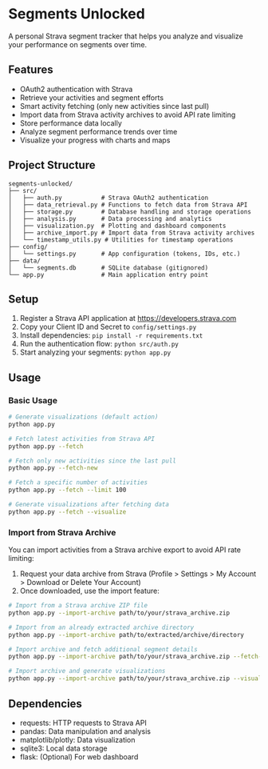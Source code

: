 # Segments Unlocked

A personal Strava segment tracker that helps you analyze and visualize your performance on segments over time.

## Features

- OAuth2 authentication with Strava
- Retrieve your activities and segment efforts
- Smart activity fetching (only new activities since last pull)
- Import data from Strava activity archives to avoid API rate limiting
- Store performance data locally
- Analyze segment performance trends over time
- Visualize your progress with charts and maps

## Project Structure

```
segments-unlocked/
├── src/
│   ├── auth.py           # Strava OAuth2 authentication
│   ├── data_retrieval.py # Functions to fetch data from Strava API
│   ├── storage.py        # Database handling and storage operations
│   ├── analysis.py       # Data processing and analytics
│   ├── visualization.py  # Plotting and dashboard components
│   ├── archive_import.py # Import data from Strava activity archives
│   └── timestamp_utils.py # Utilities for timestamp operations
├── config/
│   └── settings.py       # App configuration (tokens, IDs, etc.)
├── data/
│   └── segments.db       # SQLite database (gitignored)
└── app.py                # Main application entry point
```

## Setup

1. Register a Strava API application at https://developers.strava.com
2. Copy your Client ID and Secret to `config/settings.py`
3. Install dependencies: `pip install -r requirements.txt`
4. Run the authentication flow: `python src/auth.py`
5. Start analyzing your segments: `python app.py`

## Usage

### Basic Usage

```bash
# Generate visualizations (default action)
python app.py

# Fetch latest activities from Strava API
python app.py --fetch

# Fetch only new activities since the last pull
python app.py --fetch-new

# Fetch a specific number of activities
python app.py --fetch --limit 100

# Generate visualizations after fetching data
python app.py --fetch --visualize
```

### Import from Strava Archive

You can import activities from a Strava archive export to avoid API rate limiting:

1. Request your data archive from Strava (Profile > Settings > My Account > Download or Delete Your Account)
2. Once downloaded, use the import feature:

```bash
# Import from a Strava archive ZIP file
python app.py --import-archive path/to/your/strava_archive.zip

# Import from an already extracted archive directory
python app.py --import-archive path/to/extracted/archive/directory

# Import archive and fetch additional segment details
python app.py --import-archive path/to/your/strava_archive.zip --fetch-segment-details

# Import archive and generate visualizations
python app.py --import-archive path/to/your/strava_archive.zip --visualize
```

## Dependencies

- requests: HTTP requests to Strava API
- pandas: Data manipulation and analysis
- matplotlib/plotly: Data visualization
- sqlite3: Local data storage
- flask: (Optional) For web dashboard
